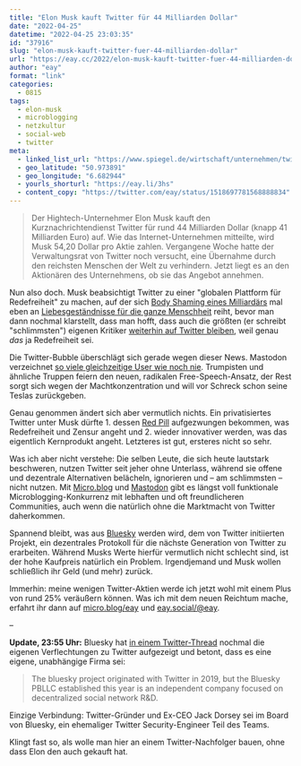 ```yaml
---
title: "Elon Musk kauft Twitter für 44 Milliarden Dollar"
date: "2022-04-25"
datetime: "2022-04-25 23:03:35"
id: "37916"
slug: "elon-musk-kauft-twitter-fuer-44-milliarden-dollar"
url: "https://eay.cc/2022/elon-musk-kauft-twitter-fuer-44-milliarden-dollar/"
author: "eay"
format: "link"
categories:
  - 0815
tags:
  - elon-musk
  - microblogging
  - netzkultur
  - social-web
  - twitter
meta:
  - linked_list_url: "https://www.spiegel.de/wirtschaft/unternehmen/twitter-einigt-sich-mit-elon-musk-auf-uebernahme-a-8bdb2e9c-3988-47d9-ac4b-e91e23640bc2"
  - geo_latitude: "50.973891"
  - geo_longitude: "6.682944"
  - yourls_shorturl: "https://eay.li/3hs"
  - content_copy: "https://twitter.com/eay/status/1518697781568888834"
---
```


> Der Hightech-Unternehmer Elon Musk kauft den Kurznachrichtendienst Twitter für rund 44 Milliarden Dollar (knapp 41 Milliarden Euro) auf. Wie das Internet-Unternehmen mitteilte, wird Musk 54,20 Dollar pro Aktie zahlen. Vergangene Woche hatte der Verwaltungsrat von Twitter noch versucht, eine Übernahme durch den reichsten Menschen der Welt zu verhindern. Jetzt liegt es an den Aktionären des Unternehmens, ob sie das Angebot annehmen.

Nun also doch. Musk beabsichtigt Twitter zu einer "globalen Plattform für Redefreiheit" zu machen, auf der sich [Body Shaming eines Milliardärs](https://twitter.com/elonmusk/status/1517707521343082496) mal eben an [Liebesgeständnisse für die ganze Menschheit](https://twitter.com/elonmusk/status/1518584068555919360) reiht, bevor man dann nochmal klarstellt, dass man hofft, dass auch die größten (er schreibt "schlimmsten") eigenen Kritiker [weiterhin auf Twitter bleiben](https://twitter.com/elonmusk/status/1518623997054918657), weil genau _das_ ja Redefreiheit sei.

Die Twitter-Bubble überschlägt sich gerade wegen dieser News. Mastodon verzeichnet [so viele gleichzeitige User wie noch nie](https://mastodon.social/@Gargron/108193107554878363). Trumpisten und ähnliche Truppen feiern den neuen, radikalen Free-Speech-Ansatz, der Rest sorgt sich wegen der Machtkonzentration und will vor Schreck schon seine Teslas zurückgeben.

Genau genommen ändert sich aber vermutlich nichts. Ein privatisiertes Twitter unter Musk dürfte 1. dessen [Red Pill](https://eay.cc/2020/status-2020-05-17-2353/) aufgezwungen bekommen, was Redefreiheit und Zensur angeht und 2. wieder innovativer werden, was das eigentlich Kernprodukt angeht. Letzteres ist gut, ersteres nicht so sehr.

Was ich aber nicht verstehe: Die selben Leute, die sich heute lautstark beschweren, nutzen Twitter seit jeher ohne Unterlass, während sie offene und dezentrale Alternativen belächeln, ignorieren und – am schlimmsten – nicht nutzen. Mit [Micro.blog](https://micro.blog/) und [Mastodon](https://joinmastodon.org/) gibt es längst voll funktionale Microblogging-Konkurrenz mit lebhaften und oft freundlicheren Communities, auch wenn die natürlich ohne die Marktmacht von Twitter daherkommen.

Spannend bleibt, was aus [Bluesky](https://twitter.com/bluesky) werden wird, dem von Twitter initiierten Projekt, ein dezentrales Protokoll für die nächste Generation von Twitter zu erarbeiten. Während Musks Werte hierfür vermutlich nicht schlecht sind, ist der hohe Kaufpreis natürlich ein Problem. Irgendjemand und Musk wollen schließlich ihr Geld (und mehr) zurück.

Immerhin: meine wenigen Twitter-Aktien werde ich jetzt wohl mit einem Plus von rund 25% veräußern können. Was ich mit dem neuen Reichtum mache, erfahrt ihr dann auf [micro.blog/eay](https://micro.blog/eay) und [eay.social/@eay](https://eay.social/@eay).

–

**Update, 23:55 Uhr:** Bluesky hat [in einem Twitter-Thread](https://twitter.com/bluesky/status/1518707597532024832) nochmal die eigenen Verflechtungen zu Twitter aufgezeigt und betont, dass es eine eigene, unabhängige Firma sei:

> The bluesky project originated with Twitter in 2019, but the Bluesky PBLLC established this year is an independent company focused on decentralized social network R&D.

Einzige Verbindung: Twitter-Gründer und Ex-CEO Jack Dorsey sei im Board von Bluesky, ein ehemaliger Twitter Security-Engineer Teil des Teams.

Klingt fast so, als wolle man hier an einem Twitter-Nachfolger bauen, ohne dass Elon den auch gekauft hat.
